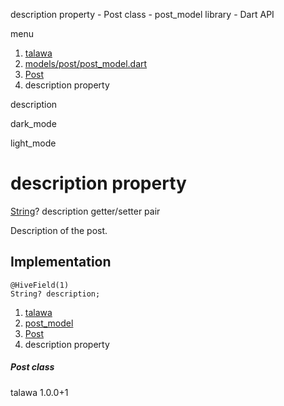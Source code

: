 




description property - Post class - post\_model library - Dart API







menu

1. [talawa](../../index.html)
2. [models/post/post\_model.dart](../../file-___home_harshil_Desktop_open-source_palisadoes_talawa_lib_models_post_post_model/)
3. [Post](../../file-___home_harshil_Desktop_open-source_palisadoes_talawa_lib_models_post_post_model/Post-class.html)
4. description property

description


dark\_mode

light\_mode




# description property


[String](https://api.flutter.dev/flutter/dart-core/String-class.html)?
description
getter/setter pair

Description of the post.


## Implementation

```
@HiveField(1)
String? description;
```

 


1. [talawa](../../index.html)
2. [post\_model](../../file-___home_harshil_Desktop_open-source_palisadoes_talawa_lib_models_post_post_model/)
3. [Post](../../file-___home_harshil_Desktop_open-source_palisadoes_talawa_lib_models_post_post_model/Post-class.html)
4. description property

##### Post class





talawa
1.0.0+1






